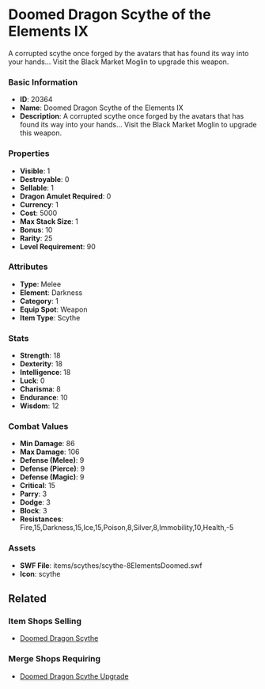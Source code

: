 # Doomed Dragon Scythe of the Elements IX

A corrupted scythe once forged by the avatars that has found its way into your hands... Visit the Black Market Moglin to upgrade this weapon.

### Basic Information

- **ID**: 20364
- **Name**: Doomed Dragon Scythe of the Elements IX
- **Description**: A corrupted scythe once forged by the avatars that has found its way into your hands... Visit the Black Market Moglin to upgrade this weapon.

### Properties

- **Visible**: 1
- **Destroyable**: 0
- **Sellable**: 1
- **Dragon Amulet Required**: 0
- **Currency**: 1
- **Cost**: 5000
- **Max Stack Size**: 1
- **Bonus**: 10
- **Rarity**: 25
- **Level Requirement**: 90

### Attributes

- **Type**: Melee
- **Element**: Darkness
- **Category**: 1
- **Equip Spot**: Weapon
- **Item Type**: Scythe

### Stats

- **Strength**: 18
- **Dexterity**: 18
- **Intelligence**: 18
- **Luck**: 0
- **Charisma**: 8
- **Endurance**: 10
- **Wisdom**: 12

### Combat Values

- **Min Damage**: 86
- **Max Damage**: 106
- **Defense (Melee)**: 9
- **Defense (Pierce)**: 9
- **Defense (Magic)**: 9
- **Critical**: 15
- **Parry**: 3
- **Dodge**: 3
- **Block**: 3
- **Resistances**: Fire,15,Darkness,15,Ice,15,Poison,8,Silver,8,Immobility,10,Health,-5

### Assets

- **SWF File**: items/scythes/scythe-8ElementsDoomed.swf
- **Icon**: scythe

## Related

### Item Shops Selling

- [Doomed Dragon Scythe](../item-shops/711-doomed-dragon-scythe.md)

### Merge Shops Requiring

- [Doomed Dragon Scythe Upgrade](../merge-shops/349-doomed-dragon-scythe-upgrade.md)

